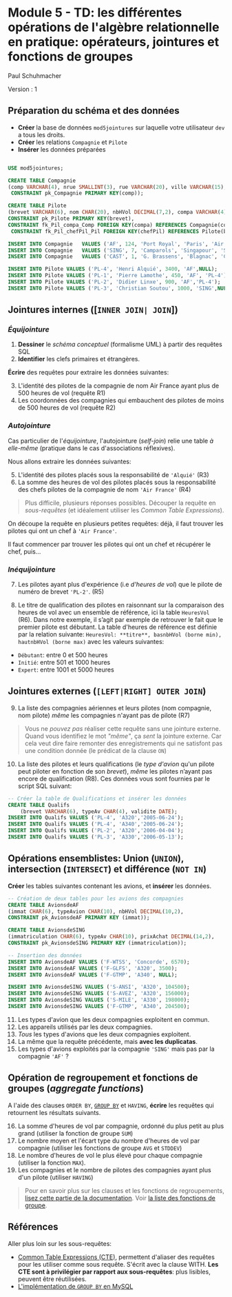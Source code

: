 # Module 5 - TD: les différentes opérations de l'algèbre relationnelle en pratique: opérateurs, jointures et fonctions de groupes

Paul Schuhmacher

Version : 1

## Préparation du schéma et des données

- **Créer** la base de données `mod5jointures` sur laquelle votre utilisateur `dev` a tous les droits.
- **Créer** les relations `Compagnie` et `Pilote`
- **Insérer** les données préparées

~~~SQL

USE mod5jointures;

CREATE TABLE Compagnie
(comp VARCHAR(4), nrue SMALLINT(3), rue VARCHAR(20), ville VARCHAR(15), nomComp VARCHAR(15),
 CONSTRAINT pk_Compagnie PRIMARY KEY(comp));

CREATE TABLE Pilote
(brevet VARCHAR(6), nom CHAR(20), nbHVol DECIMAL(7,2), compa VARCHAR(4), chefPil VARCHAR(6),
CONSTRAINT pk_Pilote PRIMARY KEY(brevet),
CONSTRAINT fk_Pil_compa_Comp FOREIGN KEY(compa) REFERENCES Compagnie(comp),
 CONSTRAINT fk_Pil_chefPil_Pil FOREIGN KEY(chefPil) REFERENCES Pilote(brevet));

INSERT INTO Compagnie	VALUES ('AF', 124, 'Port Royal', 'Paris', 'Air France');
INSERT INTO Compagnie   VALUES ('SING', 7, 'Camparols', 'Singapour', 'Singapore AL');
INSERT INTO Compagnie   VALUES ('CAST', 1, 'G. Brassens', 'Blagnac', 'Castanet AL');

INSERT INTO Pilote VALUES ('PL-4', 'Henri Alquié', 3400, 'AF',NULL);
INSERT INTO Pilote VALUES ('PL-1', 'Pierre Lamothe', 450, 'AF', 'PL-4');
INSERT INTO Pilote VALUES ('PL-2', 'Didier Linxe', 900, 'AF','PL-4');
INSERT INTO Pilote VALUES ('PL-3', 'Christian Soutou', 1000, 'SING',NULL);
~~~

## Jointures internes ([`INNER JOIN| JOIN`])

### *Équijointure*

1. **Dessiner** le *schéma conceptuel* (formalisme UML) à partir des requêtes SQL
2. **Identifier** les clefs primaires et étrangères.

**Écrire** des requêtes pour extraire les données suivantes:

3. L'identité des pilotes de la compagnie de nom Air France ayant plus de 500 heures de vol (requête R1)
4. Les coordonnées des compagnies qui embauchent des pilotes de moins de 500 heures de vol (requête R2)

### *Autojointure*

Cas particulier de l'*équijointure*, l'autojointure (*self-join*) relie une table *à elle-même* (pratique dans le cas d'associations réflexives). 

Nous allons extraire les données suivantes:

5. L'identité des pilotes placés sous la responsabilité de `'Alquié'` (R3)
6. La somme des heures de vol des pilotes placés sous la responsabilité des chefs pilotes de la compagnie de nom `'Air France'` (R4)

> Plus difficile, plusieurs réponses possibles. Découper la requête en *sous-requêtes* (et idéalement utiliser les *Common Table Expressions*).

On découpe la requête en plusieurs petites requêtes: déjà, il faut trouver les pilotes qui ont un chef à `'Air France'`. 

Il faut commencer par trouver les pilotes qui ont un chef et récupérer le chef, puis...

### *Inéquijointure*

7. Les pilotes ayant plus d'expérience (i.e *d'heures de vol*) que le pilote de numéro de brevet `'PL-2'`. (R5)

8. Le titre de qualification des pilotes en raisonnant sur la comparaison des heures de vol avec un ensemble de référence, ici la table `HeuresVol` (R6). Dans notre exemple, il s’agit par exemple de retrouver le fait que le premier pilote est débutant. La table d'heures de référence est définie par la relation suivante: `HeuresVol: **titre**, basnbHVol (borne min), hautnbHVol (borne max)` avec les valeurs suivantes:

- `Débutant`: entre 0 et 500 heures
- `Initié`: entre 501 et 1000 heures
- `Expert`: entre 1001 et 5000 heures


## Jointures externes (`[LEFT|RIGHT] OUTER JOIN`)

9. La liste des compagnies aériennes et leurs pilotes (nom compagnie, nom pilote) *même* les compagnies n'ayant pas de pilote (R7)

> Vous ne *pouvez pas* réaliser cette requête sans une jointure externe. Quand vous identifiez le mot *"même"*, ça *sent* la jointure externe. Car cela veut dire faire remonter des enregistrements qui ne satisfont pas une condition donnée (le prédicat de la clause `ON`)

10. La liste des pilotes et leurs qualifications (le *type d'avion* qu'un pilote peut piloter en fonction de son *brevet*), *même* les pilotes n’ayant pas encore de qualification (R8). Ces données vous sont fournies par le script SQL suivant:

~~~SQL
-- Créer la table de Qualifications et insérer les données
CREATE TABLE Qualifs
	(brevet VARCHAR(6), typeAv CHAR(4), validite DATE);
INSERT INTO Qualifs VALUES ('PL-4', 'A320','2005-06-24');
INSERT INTO Qualifs VALUES ('PL-4', 'A340','2005-06-24');
INSERT INTO Qualifs VALUES ('PL-2', 'A320','2006-04-04');
INSERT INTO Qualifs VALUES ('PL-3', 'A330','2006-05-13');
~~~

## Opérations ensemblistes: Union (`UNION`), intersection (`INTERSECT`) et différence (`NOT IN`)

**Créer** les tables suivantes contenant les avions, et **insérer** les données.

~~~SQL
-- Création de deux tables pour les avions des compagnies
CREATE TABLE AvionsdeAF
(immat CHAR(6), typeAvion CHAR(10), nbHVol DECIMAL(10,2),
CONSTRAINT pk_AvionsdeAF PRIMARY KEY (immat));

CREATE TABLE AvionsdeSING
(immatriculation CHAR(6), typeAv CHAR(10), prixAchat DECIMAL(14,2),
CONSTRAINT pk_AvionsdeSING PRIMARY KEY (immatriculation));

-- Insertion des données
INSERT INTO AvionsdeAF VALUES ('F-WTSS', 'Concorde', 6570);
INSERT INTO AvionsdeAF VALUES ('F-GLFS', 'A320', 3500);
INSERT INTO AvionsdeAF VALUES ('F-GTMP', 'A340', NULL);

INSERT INTO AvionsdeSING VALUES ('S-ANSI', 'A320', 104500);
INSERT INTO AvionsdeSING VALUES ('S-AVEZ', 'A320', 156000);
INSERT INTO AvionsdeSING VALUES ('S-MILE', 'A330', 198000);
INSERT INTO AvionsdeSING VALUES ('F-GTMP', 'A340', 204500);
~~~

11. Les types d'avion que les deux compagnies exploitent en commun.
12. Les appareils utilisés par les deux compagnies.
13. *Tous* les types d'avions que les deux compagnies exploitent.
14. La même que la requête précédente, mais **avec les duplicatas**.
15. Les types d'avions exploités par la compagnie `'SING'` mais pas par la compagnie `'AF'` ?

## Opération de regroupement et fonctions de groupes (*aggregate functions*)

A l'aide des clauses `ORDER BY`, [`GROUP BY`](https://dev.mysql.com/doc/refman/8.0/en/group-by-handling.html) et `HAVING`, **écrire** les requêtes qui retournent les résultats suivants.

16. La somme d'heures de vol par compagnie, ordonné du plus petit au plus grand (utiliser la fonction de groupe `SUM`)
17. Le nombre moyen et l'écart type du nombre d'heures de vol par compagnie (utiliser les fonctions de groupe `AVG` et `STDDEV`)
18. Le nombre d'heures de vol le plus élevé pour chaque compagnie (utiliser la fonction `MAX`).
19. Les compagnies et le nombre de pilotes des compagnies ayant plus d'un pilote (utiliser `HAVING`)

> Pour en savoir plus sur les clauses et les fonctions de regroupements, [lisez cette partie de la documentation](https://dev.mysql.com/doc/refman/8.0/en/aggregate-functions-and-modifiers.html). Voir [la liste des fonctions de groupe](https://dev.mysql.com/doc/refman/8.0/en/aggregate-functions.html).

## Références

Aller plus loin sur les sous-requêtes:

- [Common Table Expressions (CTE)](https://dev.mysql.com/doc/refman/8.0/en/with.html), permettent d'aliaser des requêtes pour les utiliser comme sous requête. S'écrit avec la clause WITH. **Les CTE sont à privilégier par rapport aux sous-requêtes**: plus lisibles, peuvent être réutilisées.
- [L'implémentation de `GROUP BY` en MySQL](https://dev.mysql.com/doc/refman/8.0/en/group-by-handling.html)